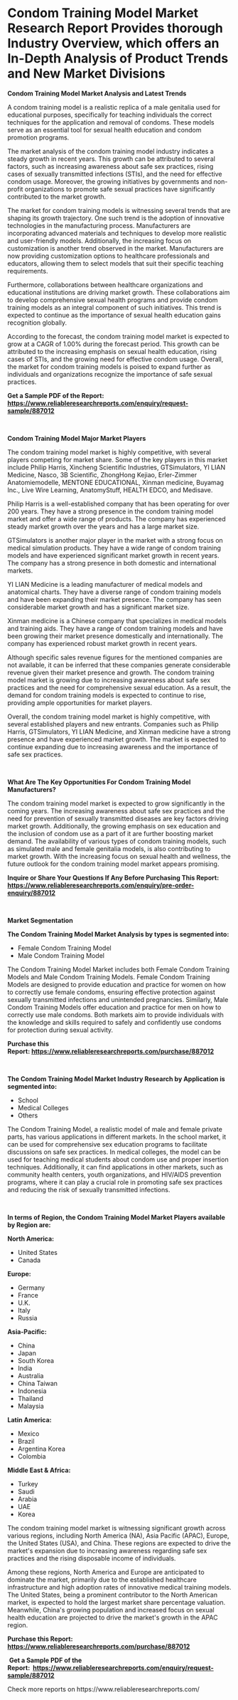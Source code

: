 <p><h1>Condom Training Model Market Research Report Provides thorough Industry Overview, which offers an In-Depth Analysis of Product Trends and New Market Divisions</h1></p><p><strong>Condom Training Model Market Analysis and Latest Trends</strong></p>
<p><p>A condom training model is a realistic replica of a male genitalia used for educational purposes, specifically for teaching individuals the correct techniques for the application and removal of condoms. These models serve as an essential tool for sexual health education and condom promotion programs.</p><p>The market analysis of the condom training model industry indicates a steady growth in recent years. This growth can be attributed to several factors, such as increasing awareness about safe sex practices, rising cases of sexually transmitted infections (STIs), and the need for effective condom usage. Moreover, the growing initiatives by governments and non-profit organizations to promote safe sexual practices have significantly contributed to the market growth.</p><p>The market for condom training models is witnessing several trends that are shaping its growth trajectory. One such trend is the adoption of innovative technologies in the manufacturing process. Manufacturers are incorporating advanced materials and techniques to develop more realistic and user-friendly models. Additionally, the increasing focus on customization is another trend observed in the market. Manufacturers are now providing customization options to healthcare professionals and educators, allowing them to select models that suit their specific teaching requirements.</p><p>Furthermore, collaborations between healthcare organizations and educational institutions are driving market growth. These collaborations aim to develop comprehensive sexual health programs and provide condom training models as an integral component of such initiatives. This trend is expected to continue as the importance of sexual health education gains recognition globally.</p><p>According to the forecast, the condom training model market is expected to grow at a CAGR of 1.00% during the forecast period. This growth can be attributed to the increasing emphasis on sexual health education, rising cases of STIs, and the growing need for effective condom usage. Overall, the market for condom training models is poised to expand further as individuals and organizations recognize the importance of safe sexual practices.</p></p>
<p><strong>Get a Sample PDF of the Report:&nbsp; <a href="https://www.reliableresearchreports.com/enquiry/request-sample/887012">https://www.reliableresearchreports.com/enquiry/request-sample/887012</a></strong></p>
<p>&nbsp;</p>
<p><strong>Condom Training Model Major Market Players</strong></p>
<p><p>The condom training model market is highly competitive, with several players competing for market share. Some of the key players in this market include Philip Harris, Xincheng Scientific Industries, GTSimulators, YI LIAN Medicine, Nasco, 3B Scientific, ZhongHong Kejiao, Erler-Zimmer Anatomiemodelle, MENTONE EDUCATIONAL, Xinman medicine, Buyamag Inc., Live Wire Learning, AnatomyStuff, HEALTH EDCO, and Medisave.</p><p>Philip Harris is a well-established company that has been operating for over 200 years. They have a strong presence in the condom training model market and offer a wide range of products. The company has experienced steady market growth over the years and has a large market size.</p><p>GTSimulators is another major player in the market with a strong focus on medical simulation products. They have a wide range of condom training models and have experienced significant market growth in recent years. The company has a strong presence in both domestic and international markets.</p><p>YI LIAN Medicine is a leading manufacturer of medical models and anatomical charts. They have a diverse range of condom training models and have been expanding their market presence. The company has seen considerable market growth and has a significant market size.</p><p>Xinman medicine is a Chinese company that specializes in medical models and training aids. They have a range of condom training models and have been growing their market presence domestically and internationally. The company has experienced robust market growth in recent years.</p><p>Although specific sales revenue figures for the mentioned companies are not available, it can be inferred that these companies generate considerable revenue given their market presence and growth. The condom training model market is growing due to increasing awareness about safe sex practices and the need for comprehensive sexual education. As a result, the demand for condom training models is expected to continue to rise, providing ample opportunities for market players.</p><p>Overall, the condom training model market is highly competitive, with several established players and new entrants. Companies such as Philip Harris, GTSimulators, YI LIAN Medicine, and Xinman medicine have a strong presence and have experienced market growth. The market is expected to continue expanding due to increasing awareness and the importance of safe sex practices.</p></p>
<p>&nbsp;</p>
<p><strong>What Are The Key Opportunities For Condom Training Model Manufacturers?</strong></p>
<p><p>The condom training model market is expected to grow significantly in the coming years. The increasing awareness about safe sex practices and the need for prevention of sexually transmitted diseases are key factors driving market growth. Additionally, the growing emphasis on sex education and the inclusion of condom use as a part of it are further boosting market demand. The availability of various types of condom training models, such as simulated male and female genitalia models, is also contributing to market growth. With the increasing focus on sexual health and wellness, the future outlook for the condom training model market appears promising.</p></p>
<p><strong>Inquire or Share Your Questions If Any Before Purchasing This Report: <a href="https://www.reliableresearchreports.com/enquiry/pre-order-enquiry/887012">https://www.reliableresearchreports.com/enquiry/pre-order-enquiry/887012</a></strong></p>
<p>&nbsp;</p>
<p><strong>Market Segmentation</strong></p>
<p><strong>The Condom Training Model Market Analysis by types is segmented into:</strong></p>
<p><ul><li>Female Condom Training Model</li><li>Male Condom Training Model</li></ul></p>
<p><p>The Condom Training Model Market includes both Female Condom Training Models and Male Condom Training Models. Female Condom Training Models are designed to provide education and practice for women on how to correctly use female condoms, ensuring effective protection against sexually transmitted infections and unintended pregnancies. Similarly, Male Condom Training Models offer education and practice for men on how to correctly use male condoms. Both markets aim to provide individuals with the knowledge and skills required to safely and confidently use condoms for protection during sexual activity.</p></p>
<p><strong>Purchase this Report:&nbsp;<a href="https://www.reliableresearchreports.com/purchase/887012">https://www.reliableresearchreports.com/purchase/887012</a></strong></p>
<p>&nbsp;</p>
<p><strong>The Condom Training Model Market Industry Research by Application is segmented into:</strong></p>
<p><ul><li>School</li><li>Medical Colleges</li><li>Others</li></ul></p>
<p><p>The Condom Training Model, a realistic model of male and female private parts, has various applications in different markets. In the school market, it can be used for comprehensive sex education programs to facilitate discussions on safe sex practices. In medical colleges, the model can be used for teaching medical students about condom use and proper insertion techniques. Additionally, it can find applications in other markets, such as community health centers, youth organizations, and HIV/AIDS prevention programs, where it can play a crucial role in promoting safe sex practices and reducing the risk of sexually transmitted infections.</p></p>
<p>&nbsp;</p>
<p><strong>In terms of Region, the Condom Training Model Market Players available by Region are:</strong></p>
<p>
    <p> <strong> North America: </strong>
        <ul>
            <li>United States</li>
            <li>Canada</li>
        </ul>
        </p> 
    <p> <strong> Europe: </strong>
        <ul>
            <li>Germany</li>
            <li>France</li>
            <li>U.K.</li>
            <li>Italy</li>
            <li>Russia</li>
        </ul>
        </p> 
    <p> <strong> Asia-Pacific: </strong>
        <ul>
            <li>China</li>
            <li>Japan</li>
            <li>South Korea</li>
            <li>India</li>
            <li>Australia</li>
            <li>China Taiwan</li>
            <li>Indonesia</li>
            <li>Thailand</li>
            <li>Malaysia</li>
        </ul>
        </p> 
    <p> <strong> Latin America: </strong>
        <ul>
            <li>Mexico</li>
            <li>Brazil</li>
            <li>Argentina Korea</li>
            <li>Colombia</li>
        </ul>
        </p> 
    <p> <strong> Middle East & Africa: </strong>
        <ul>
            <li>Turkey</li>
            <li>Saudi</li>
            <li>Arabia</li>
            <li>UAE</li>
            <li>Korea</li>
        </ul>
    </p>
    </p>
<p><p>The condom training model market is witnessing significant growth across various regions, including North America (NA), Asia Pacific (APAC), Europe, the United States (USA), and China. These regions are expected to drive the market's expansion due to increasing awareness regarding safe sex practices and the rising disposable income of individuals.</p><p>Among these regions, North America and Europe are anticipated to dominate the market, primarily due to the established healthcare infrastructure and high adoption rates of innovative medical training models. The United States, being a prominent contributor to the North American market, is expected to hold the largest market share percentage valuation. Meanwhile, China's growing population and increased focus on sexual health education are projected to drive the market's growth in the APAC region.</p></p>
<p><strong>Purchase this Report: <a href="https://www.reliableresearchreports.com/purchase/887012">https://www.reliableresearchreports.com/purchase/887012</a></strong></p>
<p>&nbsp;<strong>Get a Sample PDF of the Report:&nbsp;&nbsp;<a href="https://www.reliableresearchreports.com/enquiry/request-sample/887012">https://www.reliableresearchreports.com/enquiry/request-sample/887012</a></strong></p>
<p><strong></strong></p>
<p>Check more reports on https://www.reliableresearchreports.com/</p>